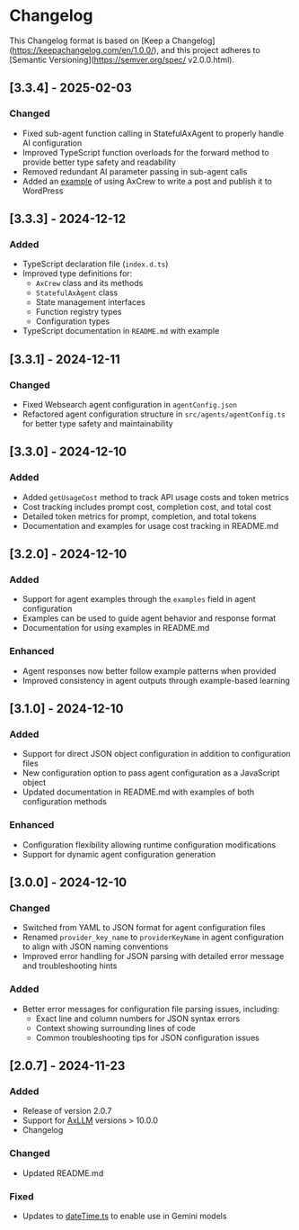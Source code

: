 # Changelog

This Changelog format is based on [Keep a Changelog]
(https://keepachangelog.com/en/1.0.0/), and this project 
adheres to [Semantic Versioning](https://semver.org/spec/
v2.0.0.html).

## [3.3.4] - 2025-02-03

### Changed
- Fixed sub-agent function calling in StatefulAxAgent to properly handle AI configuration
- Improved TypeScript function overloads for the forward method to provide better type safety and readability
- Removed redundant AI parameter passing in sub-agent calls
- Added an [example](examples/write-post-and-publish-to-wordpress.ts) of using AxCrew to write a post and publish it to WordPress

## [3.3.3] - 2024-12-12

### Added
- TypeScript declaration file (`index.d.ts`)
- Improved type definitions for:
  - `AxCrew` class and its methods
  - `StatefulAxAgent` class
  - State management interfaces
  - Function registry types
  - Configuration types
- TypeScript documentation in `README.md` with example

## [3.3.1] - 2024-12-11

### Changed
- Fixed Websearch agent configuration in `agentConfig.json`
- Refactored agent configuration structure in `src/agents/agentConfig.ts` for better type safety and maintainability

## [3.3.0] - 2024-12-10

### Added
- Added `getUsageCost` method to track API usage costs and token metrics
- Cost tracking includes prompt cost, completion cost, and total cost
- Detailed token metrics for prompt, completion, and total tokens
- Documentation and examples for usage cost tracking in README.md

## [3.2.0] - 2024-12-10

### Added
- Support for agent examples through the `examples` field in agent configuration
- Examples can be used to guide agent behavior and response format
- Documentation for using examples in README.md

### Enhanced
- Agent responses now better follow example patterns when provided
- Improved consistency in agent outputs through example-based learning

## [3.1.0] - 2024-12-10

### Added
- Support for direct JSON object configuration in addition to configuration files
- New configuration option to pass agent configuration as a JavaScript object
- Updated documentation in README.md with examples of both configuration methods

### Enhanced
- Configuration flexibility allowing runtime configuration modifications
- Support for dynamic agent configuration generation

## [3.0.0] - 2024-12-10

### Changed
- Switched from YAML to JSON format for agent configuration files
- Renamed `provider_key_name` to `providerKeyName` in agent configuration to align with JSON naming conventions
- Improved error handling for JSON parsing with detailed error message and troubleshooting hints

### Added
- Better error messages for configuration file parsing issues, including:
  - Exact line and column numbers for JSON syntax errors
  - Context showing surrounding lines of code
  - Common troubleshooting tips for JSON configuration issues

## [2.0.7] - 2024-11-23

### Added
- Release of version 2.0.7
- Support for [AxLLM](https://axllm.dev) versions > 10.0.0
- Changelog

### Changed
- Updated README.md

### Fixed
- Updates to [dateTime.ts](src/dateTime.ts) to enable use in Gemini models

